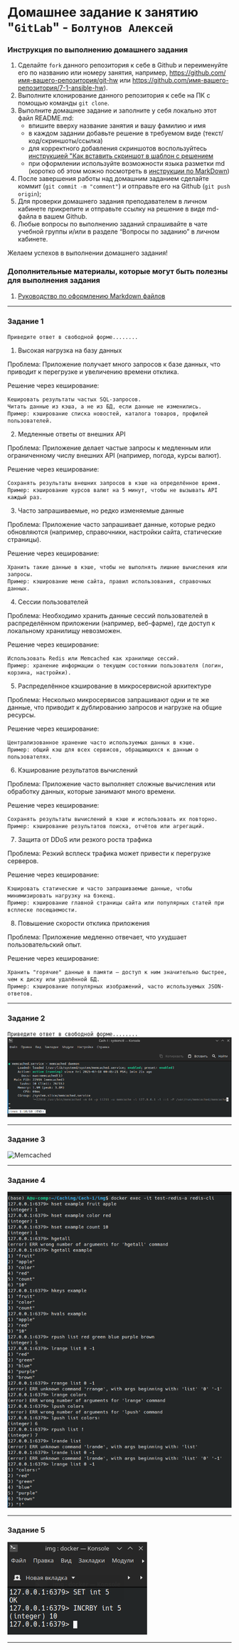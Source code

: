 # Домашнее задание к занятию "`GitLab`" - `Болтунов Алексей`


### Инструкция по выполнению домашнего задания

   1. Сделайте `fork` данного репозитория к себе в Github и переименуйте его по названию или номеру занятия, например, https://github.com/имя-вашего-репозитория/git-hw или  https://github.com/имя-вашего-репозитория/7-1-ansible-hw).
   2. Выполните клонирование данного репозитория к себе на ПК с помощью команды `git clone`.
   3. Выполните домашнее задание и заполните у себя локально этот файл README.md:
      - впишите вверху название занятия и вашу фамилию и имя
      - в каждом задании добавьте решение в требуемом виде (текст/код/скриншоты/ссылка)
      - для корректного добавления скриншотов воспользуйтесь [инструкцией "Как вставить скриншот в шаблон с решением](https://github.com/netology-code/sys-pattern-homework/blob/main/screen-instruction.md)
      - при оформлении используйте возможности языка разметки md (коротко об этом можно посмотреть в [инструкции  по MarkDown](https://github.com/netology-code/sys-pattern-homework/blob/main/md-instruction.md))
   4. После завершения работы над домашним заданием сделайте коммит (`git commit -m "comment"`) и отправьте его на Github (`git push origin`);
   5. Для проверки домашнего задания преподавателем в личном кабинете прикрепите и отправьте ссылку на решение в виде md-файла в вашем Github.
   6. Любые вопросы по выполнению заданий спрашивайте в чате учебной группы и/или в разделе “Вопросы по заданию” в личном кабинете.
   
Желаем успехов в выполнении домашнего задания!
   
### Дополнительные материалы, которые могут быть полезны для выполнения задания

1. [Руководство по оформлению Markdown файлов](https://gist.github.com/Jekins/2bf2d0638163f1294637#Code)

---

### Задание 1

`Приведите ответ в свободной форме........`

1. Высокая нагрузка на базу данных  

Проблема:  Приложение получает много запросов к базе данных, что приводит к перегрузке и увеличению времени отклика. 

Решение через кеширование:  

    Кешировать результаты частых SQL-запросов.
    Читать данные из кэша, а не из БД, если данные не изменились.
    Пример: кэширование списка новостей, каталога товаров, профилей пользователей.
     

 
2. Медленные ответы от внешних API  

Проблема:  Приложение делает частые запросы к медленным или ограниченному числу внешних API (например, погода, курсы валют). 

Решение через кеширование:  

    Сохранять результаты внешних запросов в кэше на определённое время.
    Пример: кэширование курсов валют на 5 минут, чтобы не вызывать API каждый раз.
     

 
3. Часто запрашиваемые, но редко изменяемые данные  

Проблема:  Приложение часто запрашивает данные, которые редко обновляются (например, справочники, настройки сайта, статические страницы). 

Решение через кеширование:  

    Хранить такие данные в кэше, чтобы не выполнять лишние вычисления или запросы.
    Пример: кэширование меню сайта, правил использования, справочных данных.
     

 
4. Сессии пользователей  

Проблема:  Необходимо хранить данные сессий пользователей в распределённом приложении (например, веб-фарме), где доступ к локальному хранилищу невозможен. 

Решение через кеширование:  

    Использовать Redis или Memcached как хранилище сессий.
    Пример: хранение информации о текущем состоянии пользователя (логин, корзина, настройки).
     

 
5. Распределённое кэширование в микросервисной архитектуре  

Проблема:  Несколько микросервисов запрашивают одни и те же данные, что приводит к дублированию запросов и нагрузке на общие ресурсы. 

Решение через кеширование:  

    Централизованное хранение часто используемых данных в кэше.
    Пример: общий кэш для всех сервисов, обращающихся к данным о пользователях.
     

 
6. Кэширование результатов вычислений  

Проблема:  Приложение часто выполняет сложные вычисления или обработку данных, которые занимают много времени. 

Решение через кеширование:  

    Сохранять результаты вычислений в кэше и использовать их повторно.
    Пример: кэширование результатов поиска, отчётов или агрегаций.
     

 
7. Защита от DDoS или резкого роста трафика  

Проблема:  Резкий всплеск трафика может привести к перегрузке серверов. 

Решение через кеширование:  

    Кэшировать статические и часто запрашиваемые данные, чтобы минимизировать нагрузку на бэкенд.
    Пример: кэширование главной страницы сайта или популярных статей при всплеске посещаемости.
     

 
8. Повышение скорости отклика приложения  

Проблема:  Приложение медленно отвечает, что ухудшает пользовательский опыт. 

Решение через кеширование:  

    Хранить "горячие" данные в памяти — доступ к ним значительно быстрее, чем к диску или удалённой БД.
    Пример: кэширование популярных изображений, часто используемых JSON-ответов.
     
---

### Задание 2

`Приведите ответ в свободной форме........`
![Status](img/Cach-1%20%3A%20systemctl01.png)

---

### Задание 3

![Memcached](img/img%20%3A%20telnet%20%E2%80%94%20Konsole_02.png)

---

### Задание 4

![Redis](img/Reddis.png)

---

### Задание 5


![Int incrby](img/incrby.png)

---
